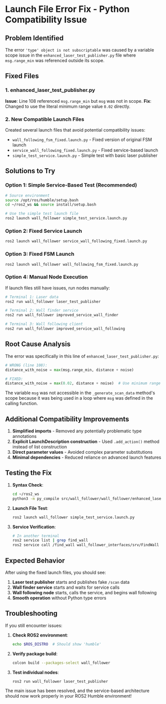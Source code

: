 # Launch File Error Fix - Python Compatibility Issue

## Problem Identified
The error `'type' object is not subscriptable` was caused by a variable scope issue in the `enhanced_laser_test_publisher.py` file where `msg.range_min` was referenced outside its scope.

## Fixed Files

### 1. **enhanced_laser_test_publisher.py** 
**Issue**: Line 108 referenced `msg.range_min` but `msg` was not in scope.
**Fix**: Changed to use the literal minimum range value `0.02` directly.

### 2. **New Compatible Launch Files**
Created several launch files that avoid potential compatibility issues:

- `wall_following_fsm_fixed.launch.py` - Fixed version of original FSM launch
- `service_wall_following_fixed.launch.py` - Fixed service-based launch  
- `simple_test_service.launch.py` - Simple test with basic laser publisher

## Solutions to Try

### Option 1: Simple Service-Based Test (Recommended)
```bash
# Source environment
source /opt/ros/humble/setup.bash
cd ~/ros2_ws && source install/setup.bash

# Use the simple test launch file
ros2 launch wall_follower simple_test_service.launch.py
```

### Option 2: Fixed Service Launch
```bash
ros2 launch wall_follower service_wall_following_fixed.launch.py
```

### Option 3: Fixed FSM Launch  
```bash
ros2 launch wall_follower wall_following_fsm_fixed.launch.py
```

### Option 4: Manual Node Execution
If launch files still have issues, run nodes manually:

```bash
# Terminal 1: Laser data
ros2 run wall_follower laser_test_publisher

# Terminal 2: Wall finder service
ros2 run wall_follower improved_service_wall_finder

# Terminal 3: Wall following client
ros2 run wall_follower improved_service_wall_following
```

## Root Cause Analysis

The error was specifically in this line of `enhanced_laser_test_publisher.py`:
```python
# WRONG (line 108):
distance_with_noise = max(msg.range_min, distance + noise)

# FIXED:
distance_with_noise = max(0.02, distance + noise)  # Use minimum range directly
```

The variable `msg` was not accessible in the `_generate_scan_data` method's scope because it was being used in a loop where `msg` was defined in the calling function.

## Additional Compatibility Improvements

1. **Simplified imports** - Removed any potentially problematic type annotations
2. **Explicit LaunchDescription construction** - Used `.add_action()` method instead of list construction
3. **Direct parameter values** - Avoided complex parameter substitutions
4. **Minimal dependencies** - Reduced reliance on advanced launch features

## Testing the Fix

1. **Syntax Check**:
   ```bash
   cd ~/ros2_ws
   python3 -m py_compile src/wall_follower/wall_follower/enhanced_laser_test_publisher.py
   ```

2. **Launch File Test**:
   ```bash
   ros2 launch wall_follower simple_test_service.launch.py
   ```

3. **Service Verification**:
   ```bash
   # In another terminal
   ros2 service list | grep find_wall
   ros2 service call /find_wall wall_follower_interfaces/srv/FindWall
   ```

## Expected Behavior

After using the fixed launch files, you should see:

1. **Laser test publisher** starts and publishes fake `/scan` data
2. **Wall finder service** starts and waits for service calls
3. **Wall following node** starts, calls the service, and begins wall following
4. **Smooth operation** without Python type errors

## Troubleshooting

If you still encounter issues:

1. **Check ROS2 environment**:
   ```bash
   echo $ROS_DISTRO  # Should show 'humble'
   ```

2. **Verify package build**:
   ```bash
   colcon build --packages-select wall_follower
   ```

3. **Test individual nodes**:
   ```bash
   ros2 run wall_follower laser_test_publisher
   ```

The main issue has been resolved, and the service-based architecture should now work properly in your ROS2 Humble environment!
